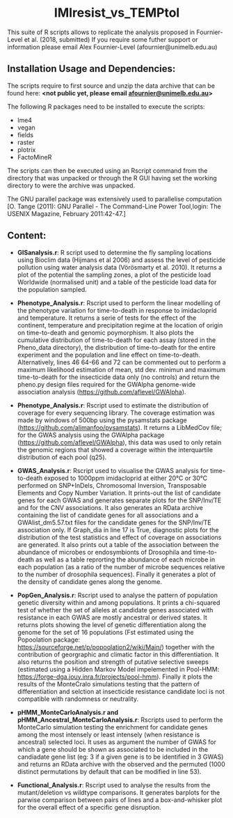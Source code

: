 <h1 align="center">IMIresist_vs_TEMPtol</h1>
This suite of R scripts allows to replicate the analysis proposed in Fournier-Level et al. (2018, submitted)
If you require some futher support or information please email Alex Fournier-Level (afournier@unimelb.edu.au)

## Installation Usage and Dependencies:
The scripts require to first source and unzip the data archive that can be found here: **<not public yet, please email afournier@unimelb.edu.au>**

The following R packages need to be installed to execute the scripts:
- lme4
- vegan
- fields
- raster
- plotrix
- FactoMineR

The scripts can then be executed using an Rscript command from the directory that was unpacked or through the R GUI having set the working directory to were the archive was unpacked.

The GNU parallel package was extensively used to parallelise computation [O. Tange (2011): GNU Parallel - The Command-Line Power Tool,login: The USENIX Magazine, February 2011:42-47.]

## Content:

- **GISanalysis.r**:
  R script used to determine the fly sampling locations using Bioclim data (Hijmans et al 2006) and assess the level of pesticide pollution using water analysis data (Vörösmarty et al. 2010).
  It returns a plot of the potential the sampling zones, a plot of the pesticide load Worldwide (normalised unit) and a table of the pesticide load data for the population sampled.
  
- **Phenotype_Analysis.r**:
  Rscript used to perform the linear modelling of the phenotype variation for time-to-death in response to imidacloprid and temperature.
  It returns a serie of tests for the effect of the continent, temperature and precipitation regime at the location of origin on time-to-death and genomic poymorphism. It also plots the cumulative distribution of time-to-death for each assay (stored in the Pheno_data directory), the distribution of time-to-death for the entire experiment and the population and line effect on time-to-death.
  Alternatively, lines 46 64-66 and 72 can be commented out to perform a maximum likelihood estimation of mean, std dev. minimun and maximum time-to-death for the insecticide data only (no controls) and return the pheno.py design files required for the GWAlpha genome-wide association analysis (https://github.com/aflevel/GWAlpha).

- **Phenotype_Analysis.r**:
  Rscript used to estimate the distribution of coverage for every sequencing library. The coverage estimation was made by windows of 500bp using the pysamstats package (https://github.com/alimanfoo/pysamstats). 
  It returns a LibMedCov file; for the GWAS analysis using the GWAlpha package (https://github.com/aflevel/GWAlpha), this data was used to only retain the genomic regions that showed a coverage within the interquartile distribution of each pool (q25).

- **GWAS_Analysis.r**:
  Rscript used to visualise the GWAS analysis for time-to-death exposed to 1000ppm imidacloprid at either 20°C or 30°C performed on SNP+InDels, Chromosomal Inversion, Transposable Elements and Copy Number Variation.
  It prints-out the list of candidate genes for each GWAS and generates separate plots for the SNP/Inv/TE and for the CNV associations. It also generates an RData archive containing the list of candidate genes for all associations and a GWAlist_dm5.57.txt files for the candidate genes for the SNP/Inv/TE association only. If Graph_dia in line 17 is True, diagnostic plots for the distribution of the test statistics and effect of coverage on associations are generated.
  It also prints out a table of the association between the abundance of microbes or endosymbionts of Drosophila and time-to-death as well as a table reprorting the abundance of each microbe in each population (as a ratio of the number of microbe sequences relative to the number of drosophila sequences).
  Finally it generates a plot of the density of candidate genes along the genome.
 
 - **PopGen_Analysis.r**:
  Rscript used to analyse the pattern of population genetic diversity within and among populations.
  It prints a chi-squared test of whether the set of alleles at candidate genes associated with resistance in each GWAS are mostly ancestral or derived states.
  It returns plots showing the level of genetic differentiation along the genome for the set of 16 populations (Fst estimated using the Popoolation package: https://sourceforge.net/p/popoolation2/wiki/Main/) together with the contribution of georgraphic and climatic factor in this differentiation. It also returns the position and strength of putative selective sweeps (estimated using a Hidden Markov Model impelemented in Pool-HMM: https://forge-dga.jouy.inra.fr/projects/pool-hmm). Finally it plots the results of the MonteCralo simulations testing that the pattern of differentiation and selction at insecticide resistance candidate loci is not compatible with randomness or neutrality.
  
- **pHMM_MonteCarloAnalysis.r and pHMM_Ancestral_MonteCarloAnalysis.r**:
  Rscripts used to perform the MonteCarlo simulation testing the enrichment for candidate genes among the most intensely or least intensely (when resistance is ancestral) selected loci.
  It uses as argument the number of GWAS for which a gene should be shown as associated to be included in the candiadate gene list (eg: 3 if a given gene is to be identified in 3 GWAS) and returns an RData archive with the observed and the permuted (1000 distinct permutations by default that can be modified in line 53).

 - **Functional_Analysis.r**:
  Rscript used to analyse the results from the mutant/deletion vs wildtype comparisons. It generates barplots for the parwise comparison between pairs of lines and a box-and-whisker plot for the overall effect of a specific gene disruption.
  
